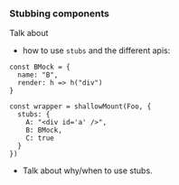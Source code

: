 ### Stubbing components

Talk about

- how to use `stubs` and the different apis:

```
const BMock = {
  name: "B",
  render: h => h("div")
}

const wrapper = shallowMount(Foo, {
  stubs: {
    A: "<div id='a' />",
    B: BMock,
    C: true
  }
})
```

- Talk about why/when to use stubs.
